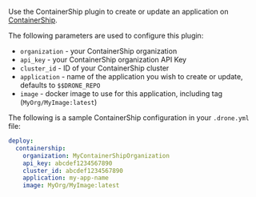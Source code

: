 Use the ContainerShip plugin to create or update an application on [ContainerShip](https://containership.io).

The following parameters are used to configure this plugin:

- `organization` - your ContainerShip organization
- `api_key` - your ContainerShip organization API Key
- `cluster_id` - ID of your ContainerShip cluster
- `application` - name of the application you wish to create or update, defaults to `$$DRONE_REPO`
- `image` - docker image to use for this application, including tag (`MyOrg/MyImage:latest`)

The following is a sample ContainerShip configuration in your `.drone.yml` file:

```yaml
deploy:
  containership:
    organization: MyContainerShipOrganization
    api_key: abcdef1234567890
    cluster_id: abcdef1234567890
    application: my-app-name
    image: MyOrg/MyImage:latest
```
